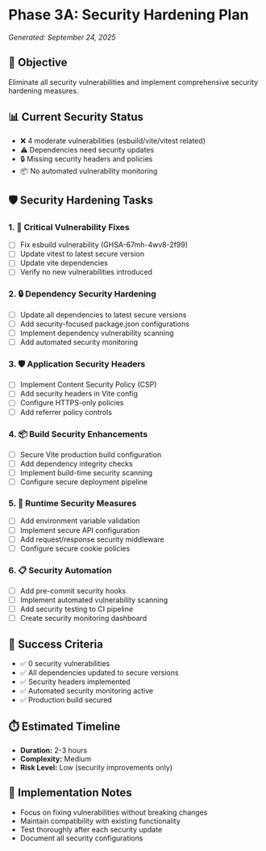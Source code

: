 # Phase 3A: Security Hardening Plan
*Generated: September 24, 2025*

## 🎯 Objective
Eliminate all security vulnerabilities and implement comprehensive security hardening measures.

## 📊 Current Security Status
- ❌ 4 moderate vulnerabilities (esbuild/vite/vitest related)
- ⚠️ Dependencies need security updates
- 🔒 Missing security headers and policies
- 📦 No automated vulnerability monitoring

## 🛡️ Security Hardening Tasks

### 1. 🚨 Critical Vulnerability Fixes
- [ ] Fix esbuild vulnerability (GHSA-67mh-4wv8-2f99)
- [ ] Update vitest to latest secure version
- [ ] Update vite dependencies
- [ ] Verify no new vulnerabilities introduced

### 2. 🔒 Dependency Security Hardening
- [ ] Update all dependencies to latest secure versions
- [ ] Add security-focused package.json configurations
- [ ] Implement dependency vulnerability scanning
- [ ] Add automated security monitoring

### 3. 🛡️ Application Security Headers
- [ ] Implement Content Security Policy (CSP)
- [ ] Add security headers in Vite config
- [ ] Configure HTTPS-only policies
- [ ] Add referrer policy controls

### 4. 📦 Build Security Enhancements
- [ ] Secure Vite production build configuration
- [ ] Add dependency integrity checks
- [ ] Implement build-time security scanning
- [ ] Configure secure deployment pipeline

### 5. 🔐 Runtime Security Measures
- [ ] Add environment variable validation
- [ ] Implement secure API configuration
- [ ] Add request/response security middleware
- [ ] Configure secure cookie policies

### 6. 📋 Security Automation
- [ ] Add pre-commit security hooks
- [ ] Implement automated vulnerability scanning
- [ ] Add security testing to CI pipeline
- [ ] Create security monitoring dashboard

## 🎯 Success Criteria
- ✅ 0 security vulnerabilities
- ✅ All dependencies updated to secure versions
- ✅ Security headers implemented
- ✅ Automated security monitoring active
- ✅ Production build secured

## ⏱️ Estimated Timeline
- **Duration:** 2-3 hours
- **Complexity:** Medium
- **Risk Level:** Low (security improvements only)

## 📝 Implementation Notes
- Focus on fixing vulnerabilities without breaking changes
- Maintain compatibility with existing functionality
- Test thoroughly after each security update
- Document all security configurations
